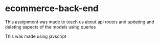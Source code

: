 # ecommerce-back-end

This assignment was made to teach us about api routes and updating and deleting aspects of the models using queries

This was made using javscript